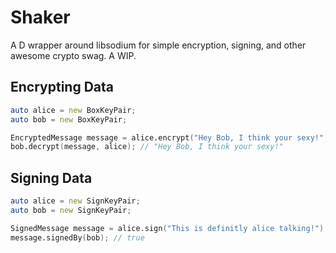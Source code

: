# Shaker
A D wrapper around libsodium for simple encryption, signing, and other awesome crypto swag. A WIP.

## Encrypting Data
```D
auto alice = new BoxKeyPair;
auto bob = new BoxKeyPair;

EncryptedMessage message = alice.encrypt("Hey Bob, I think your sexy!", bob);
bob.decrypt(message, alice); // "Hey Bob, I think your sexy!"
```

## Signing Data
```D
auto alice = new SignKeyPair;
auto bob = new SignKeyPair;

SignedMessage message = alice.sign("This is definitly alice talking!");
message.signedBy(bob); // true
```
